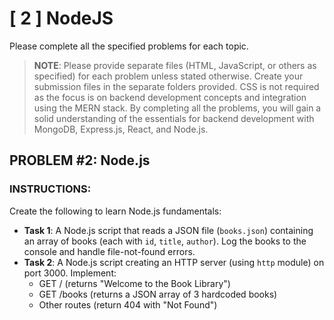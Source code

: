 # [ 2 ] NodeJS
Please complete all the specified problems for each topic.
> **NOTE**: Please provide separate files (HTML, JavaScript, or others as specified) for each problem unless stated otherwise. Create your submission files in the separate folders provided. CSS is not required as the focus is on backend development concepts and integration using the MERN stack.
By completing all the problems, you will gain a solid understanding of the essentials for backend development with MongoDB, Express.js, React, and Node.js.

## PROBLEM #2: Node.js
### INSTRUCTIONS:
Create the following to learn Node.js fundamentals:
- **Task 1**: A Node.js script that reads a JSON file (`books.json`) containing an array of books (each with `id`, `title`, `author`). Log the books to the console and handle file-not-found errors.
- **Task 2**: A Node.js script creating an HTTP server (using `http` module) on port 3000. Implement:
  - GET / (returns "Welcome to the Book Library")
  - GET /books (returns a JSON array of 3 hardcoded books)
  - Other routes (return 404 with "Not Found")